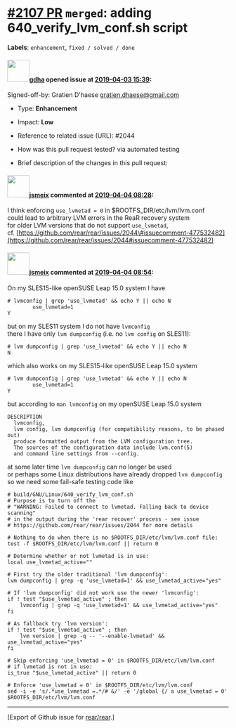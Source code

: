 [\#2107 PR](https://github.com/rear/rear/pull/2107) `merged`: adding 640\_verify\_lvm\_conf.sh script
=====================================================================================================

**Labels**: `enhancement`, `fixed / solved / done`

#### <img src="https://avatars.githubusercontent.com/u/888633?u=cdaeb31efcc0048d3619651aa18dd4b76e636b21&v=4" width="50">[gdha](https://github.com/gdha) opened issue at [2019-04-03 15:39](https://github.com/rear/rear/pull/2107):

Signed-off-by: Gratien D'haese <gratien.dhaese@gmail.com>

-   Type: **Enhancement**

-   Impact: **Low**

-   Reference to related issue (URL): \#2044

-   How was this pull request tested? via automated testing

-   Brief description of the changes in this pull request:

#### <img src="https://avatars.githubusercontent.com/u/1788608?u=925fc54e2ce01551392622446ece427f51e2f0ce&v=4" width="50">[jsmeix](https://github.com/jsmeix) commented at [2019-04-04 08:28](https://github.com/rear/rear/pull/2107#issuecomment-479802054):

I think enforcing `use_lvmetad = 0` in $ROOTFS\_DIR/etc/lvm/lvm.conf  
could lead to arbitrary LVM errors in the ReaR recovery system  
for older LVM versions that do not support `use_lvmetad`,  
cf.
[https://github.com/rear/rear/issues/2044\#issuecomment-477532482](https://github.com/rear/rear/issues/2044#issuecomment-477532482)

#### <img src="https://avatars.githubusercontent.com/u/1788608?u=925fc54e2ce01551392622446ece427f51e2f0ce&v=4" width="50">[jsmeix](https://github.com/jsmeix) commented at [2019-04-04 08:54](https://github.com/rear/rear/pull/2107#issuecomment-479810961):

On my SLES15-like openSUSE Leap 15.0 system I have

    # lvmconfig | grep 'use_lvmetad' && echo Y || echo N
            use_lvmetad=1
    Y

but on my SLES11 system I do not have `lvmconfig`  
there I have only `lvm dumpconfig` (i.e. no `lvm config` on SLES11):

    # lvm dumpconfig | grep 'use_lvmetad' && echo Y || echo N
    N

which also works on my SLES15-like openSUSE Leap 15.0 system

    # lvm dumpconfig | grep 'use_lvmetad' && echo Y || echo N
            use_lvmetad=1
    Y

but according to `man lvmconfig` on my openSUSE Leap 15.0 system

    DESCRIPTION
      lvmconfig,
      lvm config, lvm dumpconfig (for compatibility reasons, to be phased out)
      produce formatted output from the LVM configuration tree.
      The sources of the configuration data include lvm.conf(5)
      and command line settings from --config.

at some later time `lvm dumpconfig` can no longer be used  
or perhaps some Linux distributions have already dropped
`lvm dumpconfig`  
so we need some fail-safe testing code like

    # build/GNU/Linux/640_verify_lvm_conf.sh
    # Purpose is to turn off the
    # "WARNING: Failed to connect to lvmetad. Falling back to device scanning"
    # in the output during the 'rear recover' process - see issue
    # https://github.com/rear/rear/issues/2044 for more details

    # Nothing to do when there is no $ROOTFS_DIR/etc/lvm/lvm.conf file:
    test -f $ROOTFS_DIR/etc/lvm/lvm.conf || return 0

    # Determine whether or not lvmetad is in use:
    local use_lvmetad_active=""

    # First try the older traditional 'lvm dumpconfig':
    lvm dumpconfig | grep -q 'use_lvmetad=1' && use_lvmetad_active="yes"

    # If 'lvm dumpconfig' did not work use the newer 'lvmconfig':
    if ! test "$use_lvmetad_active" ; then
        lvmconfig | grep -q 'use_lvmetad=1' && use_lvmetad_active="yes"
    fi

    # As fallback try 'lvm version':
    if ! test "$use_lvmetad_active" ; then
        lvm version | grep -q -- '--enable-lvmetad' && use_lvmetad_active="yes"
    fi

    # Skip enforcing 'use_lvmetad = 0' in $ROOTFS_DIR/etc/lvm/lvm.conf
    # if lvmetad is not in use:
    is_true "$use_lvmetad_active" || return 0

    # Enforce 'use_lvmetad = 0' in $ROOTFS_DIR/etc/lvm/lvm.conf
    sed -i -e 's/.*use_lvmetad =.*/# &/' -e '/global {/ a use_lvmetad = 0' $ROOTFS_DIR/etc/lvm/lvm.conf

------------------------------------------------------------------------

\[Export of Github issue for
[rear/rear](https://github.com/rear/rear).\]
